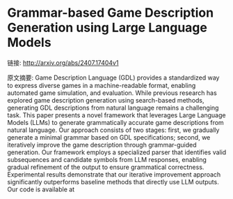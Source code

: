 # Grammar-based Game Description Generation using Large Language Models

链接: http://arxiv.org/abs/2407.17404v1

原文摘要:
Game Description Language (GDL) provides a standardized way to express
diverse games in a machine-readable format, enabling automated game simulation,
and evaluation. While previous research has explored game description
generation using search-based methods, generating GDL descriptions from natural
language remains a challenging task. This paper presents a novel framework that
leverages Large Language Models (LLMs) to generate grammatically accurate game
descriptions from natural language. Our approach consists of two stages: first,
we gradually generate a minimal grammar based on GDL specifications; second, we
iteratively improve the game description through grammar-guided generation. Our
framework employs a specialized parser that identifies valid subsequences and
candidate symbols from LLM responses, enabling gradual refinement of the output
to ensure grammatical correctness. Experimental results demonstrate that our
iterative improvement approach significantly outperforms baseline methods that
directly use LLM outputs. Our code is available at
